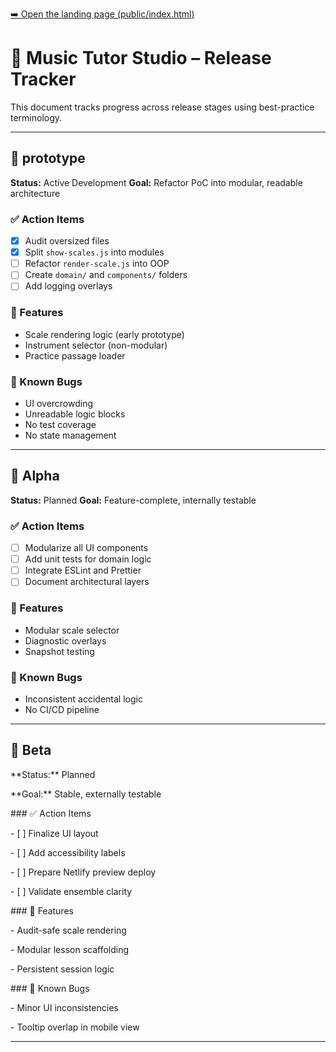 [➡️ Open the landing page (public/index.html)](./index.html)

# 🎯 Music Tutor Studio – Release Tracker

This document tracks progress across release stages using best-practice terminology.

---

## 🚧 prototype

**Status:** Active Development
**Goal:** Refactor PoC into modular, readable architecture

### ✅ Action Items

- [x] Audit oversized files
- [x] Split `show-scales.js` into modules
- [ ] Refactor `render-scale.js` into OOP
- [ ] Create `domain/` and `components/` folders
- [ ] Add logging overlays

### 🧩 Features

- Scale rendering logic (early prototype)
- Instrument selector (non-modular)
- Practice passage loader

### 🐞 Known Bugs

- UI overcrowding
- Unreadable logic blocks
- No test coverage
- No state management

---

## 🧪 Alpha

**Status:** Planned
**Goal:** Feature-complete, internally testable

### ✅ Action Items

- [ ] Modularize all UI components
- [ ] Add unit tests for domain logic
- [ ] Integrate ESLint and Prettier
- [ ] Document architectural layers

### 🧩 Features

- Modular scale selector
- Diagnostic overlays
- Snapshot testing

### 🐞 Known Bugs

- Inconsistent accidental logic
- No CI/CD pipeline

---

## 🚀 Beta

\*\*Status:\*\* Planned

\*\*Goal:\*\* Stable, externally testable

\### ✅ Action Items

\- \[ ] Finalize UI layout

\- \[ ] Add accessibility labels

\- \[ ] Prepare Netlify preview deploy

\- \[ ] Validate ensemble clarity

\### 🧩 Features

\- Audit-safe scale rendering

\- Modular lesson scaffolding

\- Persistent session logic

\### 🐞 Known Bugs

\- Minor UI inconsistencies

\- Tooltip overlap in mobile view

---
